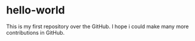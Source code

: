 # hello-world
This is my first repository over the GitHub. I hope i could make many more contributions in GitHub.
